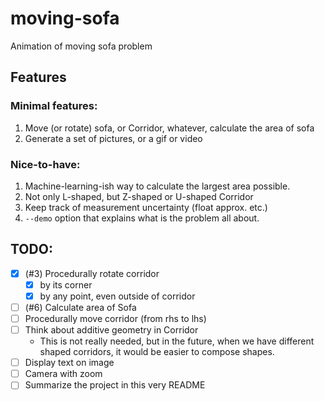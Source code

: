 # moving-sofa
Animation of moving sofa problem

## Features
### Minimal features:
 1. Move (or rotate) sofa, or Corridor, whatever, calculate the area of sofa
 1. Generate a set of pictures, or a gif or video

### Nice-to-have:

 1. Machine-learning-ish way to calculate the largest area possible.
 1. Not only L-shaped, but Z-shaped or U-shaped Corridor
 1. Keep track of measurement uncertainty (float approx. etc.)
 1. `--demo` option that explains what is the problem all about.

## TODO:

 * [x] (#3) Procedurally rotate corridor
   * [x] by its corner
   * [x] by any point, even outside of corridor
 * [ ] (#6) Calculate area of Sofa
 * [ ] Procedurally move corridor (from rhs to lhs)
 * [ ] Think about additive geometry in Corridor
   * This is not really needed, but in the future, when we have different shaped corridors, it would be easier to compose shapes.
 * [ ] Display text on image
 * [ ] Camera with zoom
 * [ ] Summarize the project in this very README
